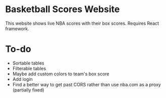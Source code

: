 # Basketball Scores Website

This website shows live NBA scores with their box scores. Requires React framework.

# To-do

- Sortable tables
- Filterable tables
- Maybe add custom colors to team's box score
- Add login
- Find a better way to get past CORS rather than use nba.com as a proxy (partially fixed)
